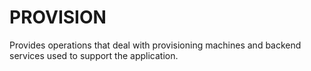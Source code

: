 # PROVISION

Provides operations that deal with provisioning machines and
backend services used to support the application.
